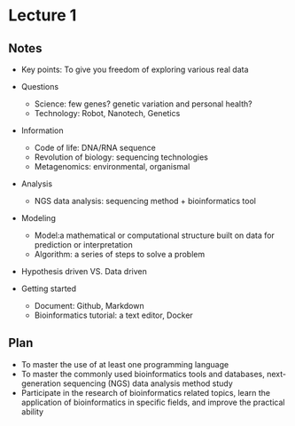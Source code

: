 # Lecture 1

## Notes

- Key points: To give you freedom of exploring various real data
- Questions
  - Science: few genes? genetic variation and personal health?
  - Technology: Robot, Nanotech, Genetics
- Information
  - Code of life: DNA/RNA sequence
  - Revolution of biology: sequencing technologies
  - Metagenomics: environmental, organismal
- Analysis
  - NGS data analysis: sequencing method + bioinformatics tool
- Modeling
  - Model:a mathematical or computational structure built on data for prediction or interpretation
  - Algorithm: a series of steps to solve a problem
- Hypothesis driven VS. Data driven

- Getting started
  - Document: Github, Markdown
  - Bioinformatics tutorial: a text editor, Docker


## Plan

- To master the use of at least one programming language
- To master the commonly used bioinformatics tools and databases, next-generation sequencing (NGS) data analysis method study
- Participate in the research of bioinformatics related topics, learn the application of bioinformatics in specific fields, and improve the practical ability
